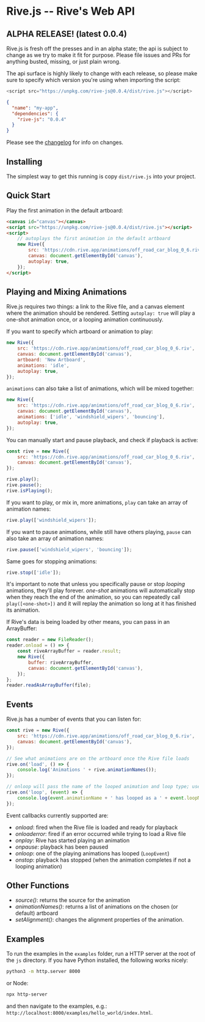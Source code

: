 # Rive.js -- Rive's Web API

## ALPHA RELEASE! (latest 0.0.4)

Rive.js is fresh off the presses and in an alpha state; the api is subject to change as we try to make it fit for purpose. Please file issues and PRs for anything busted, missing, or just plain wrong.

The api surface is highly likely to change with each release, so please make sure to specify which version you're using when importing the script:

```javascript
<script src="https://unpkg.com/rive-js@0.0.4/dist/rive.js"></script>
```

```json
{
  "name": "my-app",
  "dependencies": {
    "rive-js": "0.0.4"
  }
}
```

Please see the [changelog](https://github.com/rive-app/rive-wasm/blob/master/js/CHANGELOG.md) for info on changes.

## Installing
The simplest way to get this running is copy ```dist/rive.js``` into your project.

## Quick Start

Play the first animation in the default artboard:

```html
<canvas id="canvas"></canvas>
<script src="https://unpkg.com/rive-js@0.0.4/dist/rive.js"></script>
<script>
    // autoplays the first animation in the default artboard
    new Rive({
        src: 'https://cdn.rive.app/animations/off_road_car_blog_0_6.riv',
        canvas: document.getElementById('canvas'),
        autoplay: true,
    });
</script>
```

## Playing and Mixing Animations

Rive.js requires two things: a link to the Rive file, and a canvas element where the animation should be rendered. Setting ```autoplay: true``` will play a one-shot animation once, or a looping animation continuously.

If you want to specify which artboard or animation to play:

```js
new Rive({
    src: 'https://cdn.rive.app/animations/off_road_car_blog_0_6.riv',
    canvas: document.getElementById('canvas'),
    artboard: 'New Artboard',
    animations: 'idle',
    autoplay: true,
});
```

```animations``` can also take a list of animations, which will be mixed together:

```js
new Rive({
    src: 'https://cdn.rive.app/animations/off_road_car_blog_0_6.riv',
    canvas: document.getElementById('canvas'),
    animations: ['idle', 'windshield_wipers', 'bouncing'],
    autoplay: true,
});
```

You can manually start and pause playback, and check if playback is active:

```js
const rive = new Rive({
    src: 'https://cdn.rive.app/animations/off_road_car_blog_0_6.riv',
    canvas: document.getElementById('canvas'),
});

rive.play();
rive.pause();
rive.isPlaying();
```

If you want to play, or mix in, more animations, ```play``` can take an array of animation names:

```js
rive.play(['windshield_wipers']);
```

If you want to pause animations, while still have others playing, ```pause``` can also take an array of animation names:

```js
rive.pause(['windshield_wipers', 'bouncing']);
```

Same goes for stopping animations:

```js
rive.stop(['idle']);
```

It's important to note that unless you specifically pause or stop *looping* animations, they'll play forever. *one-shot* animations will automatically stop when they reach the end of the animation, so you can repeatedly call ```play([<one-shot>])``` and it will replay the animation so long at it has finished its animation.

If Rive's data is being loaded by other means, you can pass in an ArrayBuffer:

```js
const reader = new FileReader();
reader.onload = () => {
    const riveArrayBuffer = reader.result;
    new Rive({
        buffer: riveArrayBuffer,
        canvas: document.getElementById('canvas'),
    });
};
reader.readAsArrayBuffer(file);
```

## Events

Rive.js has a number of events that you can listen for:

```js
const rive = new Rive({
    src: 'https://cdn.rive.app/animations/off_road_car_blog_0_6.riv',
    canvas: document.getElementById('canvas'),
});

// See what animations are on the artboard once the Rive file loads
rive.on('load', () => {
    console.log('Animations ' + rive.animationNames());
});

// onloop will pass the name of the looped animation and loop type; useful when mixing multiple animations together
rive.on('loop', (event) => {
    console.log(event.animationName + ' has looped as a ' + event.loopName);
});
```

Event callbacks currently supported are:
  - *onload*: fired when the Rive file is loaded and ready for playback
  - *onloaderror*: fired if an error occurred while trying to load a Rive file
  - *onplay*: Rive has started playing an animation
  - *onpause*: playback has been paused
  - *onloop*: one of the playing animations has looped (```LoopEvent```)
  - *onstop*: playback has stopped (when the animation completes if not a looping animation)

## Other Functions

 - *source()*: returns the source for the animation
 - *animationNames()*: returns a list of animations on the chosen (or default) artboard
 - *setAlignment()*: changes the alignment properties of the animation. 

## Examples

To run the examples in the ```examples``` folder, run a HTTP server at the root of the ```js``` directory. If you have Python installed, the following works nicely:

```bash
python3 -m http.server 8000
```

or Node:

```bash
npx http-server
```

and then navigate to the examples, e.g.: ```http://localhost:8000/examples/hello_world/index.html```.